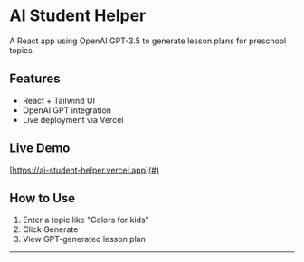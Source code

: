 # AI Student Helper

A React app using OpenAI GPT-3.5 to generate lesson plans for preschool topics.

## Features

- React + Tailwind UI
- OpenAI GPT integration
- Live deployment via Vercel

## Live Demo

[https://ai-student-helper.vercel.app](#)

## How to Use

1. Enter a topic like "Colors for kids"
2. Click Generate
3. View GPT-generated lesson plan

---
